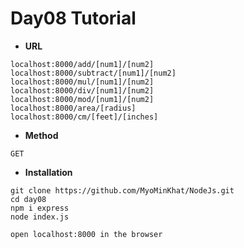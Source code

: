 # Day08 Tutorial

- **URL**
```
localhost:8000/add/[num1]/[num2]
localhost:8000/subtract/[num1]/[num2]
localhost:8000/mul/[num1]/[num2]
localhost:8000/div/[num1]/[num2]
localhost:8000/mod/[num1]/[num2]
localhost:8000/area/[radius]
localhost:8000/cm/[feet]/[inches]

```

- **Method**

`GET`


- **Installation**
```
git clone https://github.com/MyoMinKhat/NodeJs.git
cd day08
npm i express
node index.js

open localhost:8000 in the browser
```